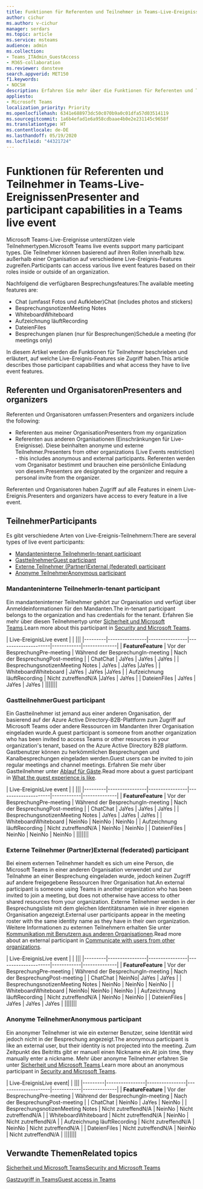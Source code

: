 ```yaml
---
title: Funktionen für Referenten und Teilnehmer in Teams-Live-Ereignissen
author: cichur
ms.author: v-cichur
manager: serdars
ms.topic: article
ms.service: msteams
audience: admin
ms.collection:
- Teams_ITAdmin_GuestAccess
- M365-collaboration
ms.reviewer: dansteve
search.appverid: MET150
f1.keywords:
- NOCSH
description: Erfahren Sie mehr über die Funktionen für Referenten und Teilnehmer in Teams-Live-Ereignissen.
appliesto:
- Microsoft Teams
localization_priority: Priority
ms.openlocfilehash: 6341e688973dc50c070b9a0c01dfa57d03514119
ms.sourcegitcommit: 1a6b4efad1e6a958cdbaae4b0e2e231145c9658f
ms.translationtype: HT
ms.contentlocale: de-DE
ms.lasthandoff: 05/19/2020
ms.locfileid: "44321724"
---
```

<a name="presenter-and-participant-capabilities-in-a-teams-live-event"></a><span data-ttu-id="723c0-103">Funktionen für Referenten und Teilnehmer in Teams-Live-Ereignissen</span><span class="sxs-lookup"><span data-stu-id="723c0-103">Presenter and participant capabilities in a Teams live event</span></span>
======================================================

<span data-ttu-id="723c0-104">Microsoft Teams-Live-Ereignisse unterstützen viele Teilnehmertypen.</span><span class="sxs-lookup"><span data-stu-id="723c0-104">Microsoft Teams live events support many participant types.</span></span> <span data-ttu-id="723c0-105">Die Teilnehmer können basierend auf ihren Rollen innerhalb bzw. außerhalb einer Organisation auf verschiedene Live-Ereignis-Features zugreifen.</span><span class="sxs-lookup"><span data-stu-id="723c0-105">Participants can access various live event features based on their roles inside or outside of an organization.</span></span>

<span data-ttu-id="723c0-106">Nachfolgend die verfügbaren Besprechungsfeatures:</span><span class="sxs-lookup"><span data-stu-id="723c0-106">The available meeting features are:</span></span>

- <span data-ttu-id="723c0-107">Chat (umfasst Fotos und Aufkleber)</span><span class="sxs-lookup"><span data-stu-id="723c0-107">Chat (includes photos and stickers)</span></span>
- <span data-ttu-id="723c0-108">Besprechungsnotizen</span><span class="sxs-lookup"><span data-stu-id="723c0-108">Meeting Notes</span></span>
- <span data-ttu-id="723c0-109">Whiteboard</span><span class="sxs-lookup"><span data-stu-id="723c0-109">Whiteboard</span></span>
- <span data-ttu-id="723c0-110">Aufzeichnung läuft</span><span class="sxs-lookup"><span data-stu-id="723c0-110">Recording</span></span>
- <span data-ttu-id="723c0-111">Dateien</span><span class="sxs-lookup"><span data-stu-id="723c0-111">Files</span></span>
- <span data-ttu-id="723c0-112">Besprechungen planen (nur für Besprechungen)</span><span class="sxs-lookup"><span data-stu-id="723c0-112">Schedule a meeting (for meetings only)</span></span>

<span data-ttu-id="723c0-113">In diesem Artikel werden die Funktionen für Teilnehmer beschrieben und erläutert, auf welche Live-Ereignis-Features sie Zugriff haben.</span><span class="sxs-lookup"><span data-stu-id="723c0-113">This article describes those participant capabilities and what access they have to live event features.</span></span>

## <a name="presenters-and-organizers"></a><span data-ttu-id="723c0-114">Referenten und Organisatoren</span><span class="sxs-lookup"><span data-stu-id="723c0-114">Presenters and organizers</span></span>

<span data-ttu-id="723c0-115">Referenten und Organisatoren umfassen:</span><span class="sxs-lookup"><span data-stu-id="723c0-115">Presenters and organizers include the following:</span></span>

- <span data-ttu-id="723c0-116">Referenten aus meiner Organisation</span><span class="sxs-lookup"><span data-stu-id="723c0-116">Presenters from my organization</span></span>
- <span data-ttu-id="723c0-117">Referenten aus anderen Organisationen (Einschränkungen für Live-Ereignisse). Diese beinhalten anonyme und externe Teilnehmer.</span><span class="sxs-lookup"><span data-stu-id="723c0-117">Presenters from other organizations (Live Events restriction) - this includes anonymous and external participants.</span></span> <span data-ttu-id="723c0-118">Referenten werden vom Organisator bestimmt und brauchen eine persönliche Einladung von diesem.</span><span class="sxs-lookup"><span data-stu-id="723c0-118">Presenters are designated by the organizer and require a personal invite from the organizer.</span></span>

<span data-ttu-id="723c0-119">Referenten und Organisatoren haben Zugriff auf alle Features in einem Live-Ereignis.</span><span class="sxs-lookup"><span data-stu-id="723c0-119">Presenters and organizers have access to every feature in a live event.</span></span>

## <a name="participants"></a><span data-ttu-id="723c0-120">Teilnehmer</span><span class="sxs-lookup"><span data-stu-id="723c0-120">Participants</span></span>

<span data-ttu-id="723c0-121">Es gibt verschiedene Arten von Live-Ereignis-Teilnehmern:</span><span class="sxs-lookup"><span data-stu-id="723c0-121">There are several types of live event participants:</span></span>

- [<span data-ttu-id="723c0-122">Mandanteninterne Teilnehmer</span><span class="sxs-lookup"><span data-stu-id="723c0-122">In-tenant participant</span></span>](#in-tenant-participant)
- [<span data-ttu-id="723c0-123">Gastteilnehmer</span><span class="sxs-lookup"><span data-stu-id="723c0-123">Guest participant</span></span>](#guest-participant)
- [<span data-ttu-id="723c0-124">Externe Teilnehmer (Partner)</span><span class="sxs-lookup"><span data-stu-id="723c0-124">External (federated) participant</span></span>](#external-federated-participant)
- [<span data-ttu-id="723c0-125">Anonyme Teilnehmer</span><span class="sxs-lookup"><span data-stu-id="723c0-125">Anonymous participant</span></span>](#anonymous-participant)

### <a name="in-tenant-participant"></a><span data-ttu-id="723c0-126">Mandanteninterne Teilnehmer</span><span class="sxs-lookup"><span data-stu-id="723c0-126">In-tenant participant</span></span>

<span data-ttu-id="723c0-127">Ein mandanteninterner Teilnehmer gehört zur Organisation und verfügt über Anmeldeinformationen für den Mandanten.</span><span class="sxs-lookup"><span data-stu-id="723c0-127">The in-tenant participant belongs to the organization and has credentials for the tenant.</span></span> <span data-ttu-id="723c0-128">Erfahren Sie mehr über diesen Teilnehmertyp unter [Sicherheit und Microsoft Teams](teams-security-guide.md#participant-types).</span><span class="sxs-lookup"><span data-stu-id="723c0-128">Learn more about this participant in [Security and Microsoft Teams](teams-security-guide.md#participant-types).</span></span>

| <span data-ttu-id="723c0-129">Live-Ereignis</span><span class="sxs-lookup"><span data-stu-id="723c0-129">Live event</span></span> |  | |||
|---------|----------------|----------------|---------------------|------------|--------------|
|  <span data-ttu-id="723c0-130">**Feature**</span><span class="sxs-lookup"><span data-stu-id="723c0-130">**Feature**</span></span>       | <span data-ttu-id="723c0-131">Vor der Besprechung</span><span class="sxs-lookup"><span data-stu-id="723c0-131">Pre-meeting</span></span> | <span data-ttu-id="723c0-132">Während der Besprechung</span><span class="sxs-lookup"><span data-stu-id="723c0-132">In-meeting</span></span> | <span data-ttu-id="723c0-133">Nach der Besprechung</span><span class="sxs-lookup"><span data-stu-id="723c0-133">Post-meeting</span></span> |
| <span data-ttu-id="723c0-134">Chat</span><span class="sxs-lookup"><span data-stu-id="723c0-134">Chat</span></span> | <span data-ttu-id="723c0-135">Ja</span><span class="sxs-lookup"><span data-stu-id="723c0-135">Yes</span></span> | <span data-ttu-id="723c0-136">Ja</span><span class="sxs-lookup"><span data-stu-id="723c0-136">Yes</span></span> | <span data-ttu-id="723c0-137">Ja</span><span class="sxs-lookup"><span data-stu-id="723c0-137">Yes</span></span> |
| <span data-ttu-id="723c0-138">Besprechungsnotizen</span><span class="sxs-lookup"><span data-stu-id="723c0-138">Meeting Notes</span></span> | <span data-ttu-id="723c0-139">Ja</span><span class="sxs-lookup"><span data-stu-id="723c0-139">Yes</span></span> | <span data-ttu-id="723c0-140">Ja</span><span class="sxs-lookup"><span data-stu-id="723c0-140">Yes</span></span> |<span data-ttu-id="723c0-141">Ja</span><span class="sxs-lookup"><span data-stu-id="723c0-141">Yes</span></span> |
| <span data-ttu-id="723c0-142">Whiteboard</span><span class="sxs-lookup"><span data-stu-id="723c0-142">Whiteboard</span></span> | <span data-ttu-id="723c0-143">Ja</span><span class="sxs-lookup"><span data-stu-id="723c0-143">Yes</span></span> | <span data-ttu-id="723c0-144">Ja</span><span class="sxs-lookup"><span data-stu-id="723c0-144">Yes</span></span> |<span data-ttu-id="723c0-145">Ja</span><span class="sxs-lookup"><span data-stu-id="723c0-145">Yes</span></span> |
| <span data-ttu-id="723c0-146">Aufzeichnung läuft</span><span class="sxs-lookup"><span data-stu-id="723c0-146">Recording</span></span> | <span data-ttu-id="723c0-147">Nicht zutreffend</span><span class="sxs-lookup"><span data-stu-id="723c0-147">N/A</span></span> |<span data-ttu-id="723c0-148">Ja</span><span class="sxs-lookup"><span data-stu-id="723c0-148">Yes</span></span> | <span data-ttu-id="723c0-149">Ja</span><span class="sxs-lookup"><span data-stu-id="723c0-149">Yes</span></span> |
| <span data-ttu-id="723c0-150">Dateien</span><span class="sxs-lookup"><span data-stu-id="723c0-150">Files</span></span> | <span data-ttu-id="723c0-151">Ja</span><span class="sxs-lookup"><span data-stu-id="723c0-151">Yes</span></span> | <span data-ttu-id="723c0-152">Ja</span><span class="sxs-lookup"><span data-stu-id="723c0-152">Yes</span></span> | <span data-ttu-id="723c0-153">Ja</span><span class="sxs-lookup"><span data-stu-id="723c0-153">Yes</span></span> |
|||||||


### <a name="guest-participant"></a><span data-ttu-id="723c0-154">Gastteilnehmer</span><span class="sxs-lookup"><span data-stu-id="723c0-154">Guest participant</span></span>

<span data-ttu-id="723c0-155">Ein Gastteilnehmer ist jemand aus einer anderen Organisation, der basierend auf der Azure Active Directory-B2B-Plattform zum Zugriff auf Microsoft Teams oder andere Ressourcen im Mandanten Ihrer Organisation eingeladen wurde.</span><span class="sxs-lookup"><span data-stu-id="723c0-155">A guest participant is someone from another organization who has been invited to access Teams or other resources in your organization's tenant, based on the Azure Active Directory B2B platform.</span></span> <span data-ttu-id="723c0-156">Gastbenutzer können zu herkömmlichen Besprechungen und Kanalbesprechungen eingeladen werden.</span><span class="sxs-lookup"><span data-stu-id="723c0-156">Guest users can be invited to join regular meetings and channel meetings.</span></span> <span data-ttu-id="723c0-157">Erfahren Sie mehr über Gastteilnehmer unter [Ablauf für Gäste](guest-experience.md#comparison-of-team-member-and-guest-capabilities).</span><span class="sxs-lookup"><span data-stu-id="723c0-157">Read more about a guest participant in [What the guest experience is like](guest-experience.md#comparison-of-team-member-and-guest-capabilities).</span></span>

| <span data-ttu-id="723c0-158">Live-Ereignis</span><span class="sxs-lookup"><span data-stu-id="723c0-158">Live event</span></span>  | | |||
|---------|----------------|----------------|---------------------|------------|--------------|
| <span data-ttu-id="723c0-159">**Feature**</span><span class="sxs-lookup"><span data-stu-id="723c0-159">**Feature**</span></span>        | <span data-ttu-id="723c0-160">Vor der Besprechung</span><span class="sxs-lookup"><span data-stu-id="723c0-160">Pre-meeting</span></span> | <span data-ttu-id="723c0-161">Während der Besprechung</span><span class="sxs-lookup"><span data-stu-id="723c0-161">In-meeting</span></span> | <span data-ttu-id="723c0-162">Nach der Besprechung</span><span class="sxs-lookup"><span data-stu-id="723c0-162">Post-meeting</span></span> |
| <span data-ttu-id="723c0-163">Chat</span><span class="sxs-lookup"><span data-stu-id="723c0-163">Chat</span></span> | <span data-ttu-id="723c0-164">Ja</span><span class="sxs-lookup"><span data-stu-id="723c0-164">Yes</span></span> | <span data-ttu-id="723c0-165">Ja</span><span class="sxs-lookup"><span data-stu-id="723c0-165">Yes</span></span> | <span data-ttu-id="723c0-166">Ja</span><span class="sxs-lookup"><span data-stu-id="723c0-166">Yes</span></span> |
| <span data-ttu-id="723c0-167">Besprechungsnotizen</span><span class="sxs-lookup"><span data-stu-id="723c0-167">Meeting Notes</span></span> | <span data-ttu-id="723c0-168">Ja</span><span class="sxs-lookup"><span data-stu-id="723c0-168">Yes</span></span> | <span data-ttu-id="723c0-169">Ja</span><span class="sxs-lookup"><span data-stu-id="723c0-169">Yes</span></span> | <span data-ttu-id="723c0-170">Ja</span><span class="sxs-lookup"><span data-stu-id="723c0-170">Yes</span></span> |
| <span data-ttu-id="723c0-171">Whiteboard</span><span class="sxs-lookup"><span data-stu-id="723c0-171">Whiteboard</span></span> | <span data-ttu-id="723c0-172">Nein</span><span class="sxs-lookup"><span data-stu-id="723c0-172">No</span></span> | <span data-ttu-id="723c0-173">Nein</span><span class="sxs-lookup"><span data-stu-id="723c0-173">No</span></span> | <span data-ttu-id="723c0-174">Nein</span><span class="sxs-lookup"><span data-stu-id="723c0-174">No</span></span> |
| <span data-ttu-id="723c0-175">Aufzeichnung läuft</span><span class="sxs-lookup"><span data-stu-id="723c0-175">Recording</span></span> | <span data-ttu-id="723c0-176">Nicht zutreffend</span><span class="sxs-lookup"><span data-stu-id="723c0-176">N/A</span></span> | <span data-ttu-id="723c0-177">Nein</span><span class="sxs-lookup"><span data-stu-id="723c0-177">No</span></span> | <span data-ttu-id="723c0-178">Nein</span><span class="sxs-lookup"><span data-stu-id="723c0-178">No</span></span> |
| <span data-ttu-id="723c0-179">Dateien</span><span class="sxs-lookup"><span data-stu-id="723c0-179">Files</span></span> | <span data-ttu-id="723c0-180">Nein</span><span class="sxs-lookup"><span data-stu-id="723c0-180">No</span></span> | <span data-ttu-id="723c0-181">Nein</span><span class="sxs-lookup"><span data-stu-id="723c0-181">No</span></span> | <span data-ttu-id="723c0-182">Nein</span><span class="sxs-lookup"><span data-stu-id="723c0-182">No</span></span> |
|||||||


### <a name="external-federated-participant"></a><span data-ttu-id="723c0-183">Externe Teilnehmer (Partner)</span><span class="sxs-lookup"><span data-stu-id="723c0-183">External (federated) participant</span></span>

<span data-ttu-id="723c0-184">Bei einem externen Teilnehmer handelt es sich um eine Person, die Microsoft Teams in einer anderen Organisation verwendet und zur Teilnahme an einer Besprechung eingeladen wurde, jedoch keinen Zugriff auf andere freigegebene Ressourcen Ihrer Organisation hat.</span><span class="sxs-lookup"><span data-stu-id="723c0-184">An external participant is someone using Teams in another organization who has been invited to join a meeting, but does not otherwise have access to other shared resources from your organization.</span></span> <span data-ttu-id="723c0-185">Externe Teilnehmer werden in der Besprechungsliste mit dem gleichen Identitätsnamen wie in ihrer eigenen Organisation angezeigt.</span><span class="sxs-lookup"><span data-stu-id="723c0-185">External user participants appear in the meeting roster with the same identity name as they have in their own organization.</span></span> <span data-ttu-id="723c0-186">Weitere Informationen zu externen Teilnehmern erhalten Sie unter [Kommunikation mit Benutzern aus anderen Organisationen](communicate-with-users-from-other-organizations.md#external-access).</span><span class="sxs-lookup"><span data-stu-id="723c0-186">Read more about an external participant in [Communicate with users from other organizations](communicate-with-users-from-other-organizations.md#external-access).</span></span>

| <span data-ttu-id="723c0-187">Live-Ereignis</span><span class="sxs-lookup"><span data-stu-id="723c0-187">Live event</span></span> |  | |||
|---------|----------------|----------------|---------------------|------------|--------------|
|  <span data-ttu-id="723c0-188">**Feature**</span><span class="sxs-lookup"><span data-stu-id="723c0-188">**Feature**</span></span>         | <span data-ttu-id="723c0-189">Vor der Besprechung</span><span class="sxs-lookup"><span data-stu-id="723c0-189">Pre-meeting</span></span> | <span data-ttu-id="723c0-190">Während der Besprechung</span><span class="sxs-lookup"><span data-stu-id="723c0-190">In-meeting</span></span> | <span data-ttu-id="723c0-191">Nach der Besprechung</span><span class="sxs-lookup"><span data-stu-id="723c0-191">Post-meeting</span></span> |
| <span data-ttu-id="723c0-192">Chat</span><span class="sxs-lookup"><span data-stu-id="723c0-192">Chat</span></span> | <span data-ttu-id="723c0-193">Nein</span><span class="sxs-lookup"><span data-stu-id="723c0-193">No</span></span>| <span data-ttu-id="723c0-194">Ja</span><span class="sxs-lookup"><span data-stu-id="723c0-194">Yes</span></span> | <span data-ttu-id="723c0-195">Ja</span><span class="sxs-lookup"><span data-stu-id="723c0-195">Yes</span></span> |
| <span data-ttu-id="723c0-196">Besprechungsnotizen</span><span class="sxs-lookup"><span data-stu-id="723c0-196">Meeting Notes</span></span> | <span data-ttu-id="723c0-197">Nein</span><span class="sxs-lookup"><span data-stu-id="723c0-197">No</span></span> | <span data-ttu-id="723c0-198">Nein</span><span class="sxs-lookup"><span data-stu-id="723c0-198">No</span></span> | <span data-ttu-id="723c0-199">Nein</span><span class="sxs-lookup"><span data-stu-id="723c0-199">No</span></span> |
| <span data-ttu-id="723c0-200">Whiteboard</span><span class="sxs-lookup"><span data-stu-id="723c0-200">Whiteboard</span></span> | <span data-ttu-id="723c0-201">Nein</span><span class="sxs-lookup"><span data-stu-id="723c0-201">No</span></span>| <span data-ttu-id="723c0-202">Nein</span><span class="sxs-lookup"><span data-stu-id="723c0-202">No</span></span> | <span data-ttu-id="723c0-203">Nein</span><span class="sxs-lookup"><span data-stu-id="723c0-203">No</span></span> |
| <span data-ttu-id="723c0-204">Aufzeichnung läuft</span><span class="sxs-lookup"><span data-stu-id="723c0-204">Recording</span></span> | <span data-ttu-id="723c0-205">Nicht zutreffend</span><span class="sxs-lookup"><span data-stu-id="723c0-205">N/A</span></span> | <span data-ttu-id="723c0-206">Nein</span><span class="sxs-lookup"><span data-stu-id="723c0-206">No</span></span> | <span data-ttu-id="723c0-207">Nein</span><span class="sxs-lookup"><span data-stu-id="723c0-207">No</span></span> |
| <span data-ttu-id="723c0-208">Dateien</span><span class="sxs-lookup"><span data-stu-id="723c0-208">Files</span></span> | <span data-ttu-id="723c0-209">Ja</span><span class="sxs-lookup"><span data-stu-id="723c0-209">Yes</span></span> | <span data-ttu-id="723c0-210">Ja</span><span class="sxs-lookup"><span data-stu-id="723c0-210">Yes</span></span> | <span data-ttu-id="723c0-211">Ja</span><span class="sxs-lookup"><span data-stu-id="723c0-211">Yes</span></span> |
|||||||

### <a name="anonymous-participant"></a><span data-ttu-id="723c0-212">Anonyme Teilnehmer</span><span class="sxs-lookup"><span data-stu-id="723c0-212">Anonymous participant</span></span>

<span data-ttu-id="723c0-213">Ein anonymer Teilnehmer ist wie ein externer Benutzer, seine Identität wird jedoch nicht in der Besprechung angezeigt.</span><span class="sxs-lookup"><span data-stu-id="723c0-213">The anonymous participant is like an external user, but their identity is not projected into the meeting.</span></span> <span data-ttu-id="723c0-214">Zum Zeitpunkt des Beitritts gibt er manuell einen Nickname ein.</span><span class="sxs-lookup"><span data-stu-id="723c0-214">At join time, they manually enter a nickname.</span></span> <span data-ttu-id="723c0-215">Mehr über anonyme Teilnehmer erfahren Sie unter [Sicherheit und Microsoft Teams](teams-security-guide.md#participant-types).</span><span class="sxs-lookup"><span data-stu-id="723c0-215">Learn more about an anonymous participant in [Security and Microsoft Teams](teams-security-guide.md#participant-types).</span></span>

| <span data-ttu-id="723c0-216">Live-Ereignis</span><span class="sxs-lookup"><span data-stu-id="723c0-216">Live event</span></span>|  | |||
|---------|----------------|----------------|---------------------|------------|--------------|
| <span data-ttu-id="723c0-217">**Feature**</span><span class="sxs-lookup"><span data-stu-id="723c0-217">**Feature**</span></span>        | <span data-ttu-id="723c0-218">Vor der Besprechung</span><span class="sxs-lookup"><span data-stu-id="723c0-218">Pre-meeting</span></span> | <span data-ttu-id="723c0-219">Während der Besprechung</span><span class="sxs-lookup"><span data-stu-id="723c0-219">In-meeting</span></span> | <span data-ttu-id="723c0-220">Nach der Besprechung</span><span class="sxs-lookup"><span data-stu-id="723c0-220">Post-meeting</span></span> |
| <span data-ttu-id="723c0-221">Chat</span><span class="sxs-lookup"><span data-stu-id="723c0-221">Chat</span></span> | <span data-ttu-id="723c0-222">Nein</span><span class="sxs-lookup"><span data-stu-id="723c0-222">No</span></span> | <span data-ttu-id="723c0-223">Ja</span><span class="sxs-lookup"><span data-stu-id="723c0-223">Yes</span></span> | <span data-ttu-id="723c0-224">Nein</span><span class="sxs-lookup"><span data-stu-id="723c0-224">No</span></span> |
| <span data-ttu-id="723c0-225">Besprechungsnotizen</span><span class="sxs-lookup"><span data-stu-id="723c0-225">Meeting Notes</span></span> | <span data-ttu-id="723c0-226">Nicht zutreffend</span><span class="sxs-lookup"><span data-stu-id="723c0-226">N/A</span></span> | <span data-ttu-id="723c0-227">Nein</span><span class="sxs-lookup"><span data-stu-id="723c0-227">No</span></span> | <span data-ttu-id="723c0-228">Nicht zutreffend</span><span class="sxs-lookup"><span data-stu-id="723c0-228">N/A</span></span> |
| <span data-ttu-id="723c0-229">Whiteboard</span><span class="sxs-lookup"><span data-stu-id="723c0-229">Whiteboard</span></span> | <span data-ttu-id="723c0-230">Nicht zutreffend</span><span class="sxs-lookup"><span data-stu-id="723c0-230">N/A</span></span> | <span data-ttu-id="723c0-231">Nein</span><span class="sxs-lookup"><span data-stu-id="723c0-231">No</span></span> | <span data-ttu-id="723c0-232">Nicht zutreffend</span><span class="sxs-lookup"><span data-stu-id="723c0-232">N/A</span></span> |
| <span data-ttu-id="723c0-233">Aufzeichnung läuft</span><span class="sxs-lookup"><span data-stu-id="723c0-233">Recording</span></span> | <span data-ttu-id="723c0-234">Nicht zutreffend</span><span class="sxs-lookup"><span data-stu-id="723c0-234">N/A</span></span> | <span data-ttu-id="723c0-235">Nein</span><span class="sxs-lookup"><span data-stu-id="723c0-235">No</span></span> | <span data-ttu-id="723c0-236">Nicht zutreffend</span><span class="sxs-lookup"><span data-stu-id="723c0-236">N/A</span></span> |
| <span data-ttu-id="723c0-237">Dateien</span><span class="sxs-lookup"><span data-stu-id="723c0-237">Files</span></span> | <span data-ttu-id="723c0-238">Nicht zutreffend</span><span class="sxs-lookup"><span data-stu-id="723c0-238">N/A</span></span> | <span data-ttu-id="723c0-239">Nein</span><span class="sxs-lookup"><span data-stu-id="723c0-239">No</span></span> | <span data-ttu-id="723c0-240">Nicht zutreffend</span><span class="sxs-lookup"><span data-stu-id="723c0-240">N/A</span></span> |
|||||||


## <a name="related-topics"></a><span data-ttu-id="723c0-241">Verwandte Themen</span><span class="sxs-lookup"><span data-stu-id="723c0-241">Related topics</span></span>

[<span data-ttu-id="723c0-242">Sicherheit und Microsoft Teams</span><span class="sxs-lookup"><span data-stu-id="723c0-242">Security and Microsoft Teams</span></span>](teams-security-guide.md)

[<span data-ttu-id="723c0-243">Gastzugriff in Teams</span><span class="sxs-lookup"><span data-stu-id="723c0-243">Guest access in Teams</span></span>](guest-access.md)
